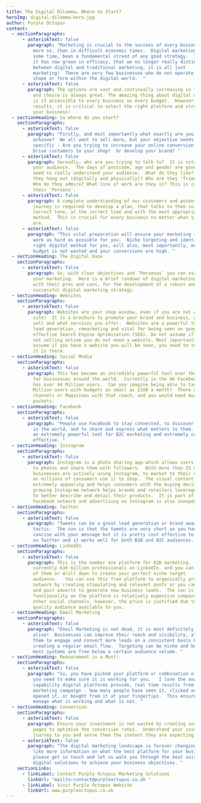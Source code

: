 ```yaml
---
title: The Digital Dilemma… Where to Start?
heroImg: digital-dilemma-hero.jpg
author: Purple Octopus
content:
  - sectionParagraphs:
      - asteriskText: false
        paragraph: "Marketing is crucial to the success of every business, and never
          more so, than in difficult economic times.  Digital marketing has for
          some time, been a fundamental strand of any good strategy.  In fact,
          it has now grown in efficacy, that we no longer really distinguish
          between digital and traditional marketing, it is all just
          marketing!  There are very few businesses who do not operate in some
          shape or form within the digital world.  "
      - asteriskText: false
        paragraph: The options are vast and continually increasing in the digital arena
          and choice is always great. The amazing thing about digital marketing
          is it accessible to every business on every budget.  However, for
          results, it is critical to select the right platform and strategy for
          your business!
  - sectionHeading: So where do you start?
    sectionParagraphs:
      - asteriskText: false
        paragraph: "Firstly, and most importantly what exactly are you trying to
          achieve?  We all want to sell more, but your objective needs to be
          specific - Are you trying to increase your online conversion rate?
          Drive customers to your shop?  Or develop your brand? "
      - asteriskText: false
        paragraph: Secondly, who are you trying to talk to?  It is vital to understand
          your audience.  The days of postcode, age and gender are gone.  You
          need to really understand your audience.  What do they like? Where do
          they hang out (digitally and physically)? Who are they ‘friends’ with?
          Who do they admire? What line of work are they in? This is called
          their ‘Persona’.
      - asteriskText: false
        paragraph: A complete understanding of our customers and potential customers
          journey is required to develop a plan, that talks to them in the
          correct tone, at the correct time and with the most appropriate
          method.  This is crucial for every business no matter what size they
          are.
      - asteriskText: false
        paragraph: "This vital preparation will ensure your marketing initiatives will
          work as hard as possible for you.  Niche targeting and identifying the
          right digital method for you, will also, most importantly, ensure your
          budget is not wasted and your conversions are high. "
  - sectionHeading: The Digital Daze
    sectionParagraphs:
      - asteriskText: false
        paragraph: So, with clear objectives and ‘Personas’ you can start to formulate
          your marketing.  Here is a brief rundown of digital marketing methods
          with their pros and cons, for the development of a robust and
          successful digital marketing strategy.
  - sectionHeading: Websites
    sectionParagraphs:
      - asteriskText: false
        paragraph: Websites are your shop window, even if you are not an ecommerce
          site!  It is a brochure to promote your brand and business, what you
          sell and what services you offer.  Websites are a powerful tool for
          lead generation, remarketing and vital for being seen on google with
          effective Search Engine Optimisation (SEO). Do not assume if you are
          not selling online you do not need a website. Most importantly, do not
          assume if you have a website you will be seen, you need to tell people
          it is there.
  - sectionHeading: Social Media
    sectionParagraphs:
      - asteriskText: false
        paragraph: This has become an incredibly powerful tool over the past few years
          for businesses around the world.  Currently in the UK Facebook alone
          has over 44 Million users.  Can you imagine being able to target 44
          Million users with budgets as small as £100 a month?  There are no TV
          channels or Magazines with that reach, and you would need much deeper
          pockets.
  - sectionHeading: Facebook
    sectionParagraphs:
      - asteriskText: false
        paragraph: "People use Facebook to stay connected, to discover what is going on
          in the world, and to share and express what matters to them.  This is
          an extremely powerful tool for B2C marketing and extremely cost
          effective. "
  - sectionHeading: Instagram
    sectionParagraphs:
      - asteriskText: false
        paragraph: Instagram is a photo sharing app which allows users to assign filters
          to photos and share them with followers.  With more than 25 million
          businesses are actively using Instagram, to market to their audience
          as millions of consumers use it to shop.  The visual content is
          extremely appealing and helps consumers with the buying decision.  The
          growing Instagram network helps brands and retailers leverage visuals
          to better describe and detail their products.  It is part of the
          Facebook network and advertising on Instagram is also inexpensive.
  - sectionHeading: Twitter
    sectionParagraphs:
      - asteriskText: false
        paragraph: "Tweets can be a great lead generation or brand awareness
          tactic.  The con is that the tweets are very short so you have to be
          concise with your message but it is pretty cost effective to advertise
          on Twitter and it works well for both B2B and B2C audiences. "
  - sectionHeading: LinkedIn
    sectionParagraphs:
      - asteriskText: false
        paragraph: This is the number one platform for B2B marketing.  There are
          currently 630 million professionals on LinkedIn, and you can reach all
          of them or drill down to create your perfect niche target
          audience.   You can use this free platform to organically grow your
          network by creating stimulating and relevant posts or you can create
          and post adverts to generate new business leads.  The con is the extra
          functionality on the platform is relatively expensive compared to the
          other social channels, however, the price is justified due to the
          quality audience available to you.
  - sectionHeading: Email Marketing
    sectionParagraphs:
      - asteriskText: false
        paragraph: "Email Marketing is not dead, it is most definitely
          alive!  Businesses can improve their reach and visibility, allowing
          them to engage and convert more leads on a consistent basis by
          creating a regular email flow.  Targeting can be niche and best of all
          most systems are free below a certain audience volume. "
  - sectionHeading: Measurement is a Must!
    sectionParagraphs:
      - asteriskText: false
        paragraph: "So, you have picked your platform or combination of platforms now
          you need to make sure it is working for you.   I love the analytics
          capability digital platforms provide, real time results from your
          marketing campaign - how many people have seen it, clicked on it,
          opened it, or bought from it at your fingertips.  This ensures you can
          manage what is working and what is not. "
  - sectionHeading: Conversion
    sectionParagraphs:
      - asteriskText: false
        paragraph: Ensure your investment is not wasted by creating suitable landing
          pages to optimise the conversion rates.  Understand your customers
          journey to you and serve them the content they are expecting.
      - asteriskText: false
        paragraph: "The digital marketing landscape is forever changing, if you would
          like more information on what the best platform for your business is
          please get in touch and let us walk you through the most suitable
          digital solutions to achieve your business objectives. "
    sectionLinks:
      - linkLabel: Contact Purple Octopus Marketing Solutions
        linkUrl: "mailto:contact@purpleoctopus.co.uk "
      - linkLabel: Visit Purple Octopus Website
        linkUrl: www.purpleoctopus.co.uk
---
```

